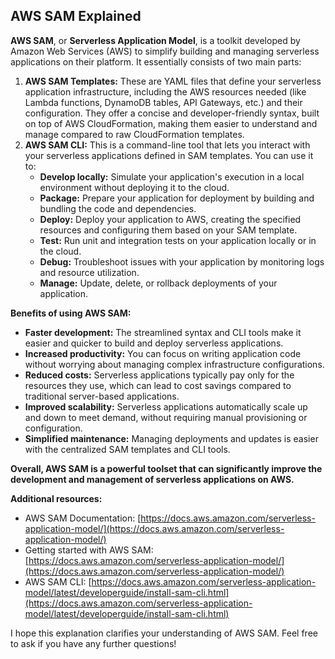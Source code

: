 ## AWS SAM Explained

**AWS SAM**, or **Serverless Application Model**, is a toolkit developed by Amazon Web Services (AWS) to simplify building and managing serverless applications on their platform. It essentially consists of two main parts:

1. **AWS SAM Templates:** These are YAML files that define your serverless application infrastructure, including the AWS resources needed (like Lambda functions, DynamoDB tables, API Gateways, etc.) and their configuration. They offer a concise and developer-friendly syntax, built on top of AWS CloudFormation, making them easier to understand and manage compared to raw CloudFormation templates.
2. **AWS SAM CLI:** This is a command-line tool that lets you interact with your serverless applications defined in SAM templates. You can use it to:
    * **Develop locally:** Simulate your application's execution in a local environment without deploying it to the cloud.
    * **Package:** Prepare your application for deployment by building and bundling the code and dependencies.
    * **Deploy:** Deploy your application to AWS, creating the specified resources and configuring them based on your SAM template.
    * **Test:** Run unit and integration tests on your application locally or in the cloud.
    * **Debug:** Troubleshoot issues with your application by monitoring logs and resource utilization.
    * **Manage:** Update, delete, or rollback deployments of your application.

**Benefits of using AWS SAM:**

* **Faster development:** The streamlined syntax and CLI tools make it easier and quicker to build and deploy serverless applications.
* **Increased productivity:** You can focus on writing application code without worrying about managing complex infrastructure configurations.
* **Reduced costs:** Serverless applications typically pay only for the resources they use, which can lead to cost savings compared to traditional server-based applications.
* **Improved scalability:** Serverless applications automatically scale up and down to meet demand, without requiring manual provisioning or configuration.
* **Simplified maintenance:** Managing deployments and updates is easier with the centralized SAM templates and CLI tools.

**Overall, AWS SAM is a powerful toolset that can significantly improve the development and management of serverless applications on AWS.**

**Additional resources:**

* AWS SAM Documentation: [https://docs.aws.amazon.com/serverless-application-model/](https://docs.aws.amazon.com/serverless-application-model/)
* Getting started with AWS SAM: [https://docs.aws.amazon.com/serverless-application-model/](https://docs.aws.amazon.com/serverless-application-model/)
* AWS SAM CLI: [https://docs.aws.amazon.com/serverless-application-model/latest/developerguide/install-sam-cli.html](https://docs.aws.amazon.com/serverless-application-model/latest/developerguide/install-sam-cli.html)

I hope this explanation clarifies your understanding of AWS SAM. Feel free to ask if you have any further questions!

